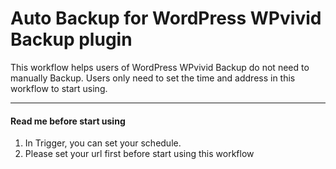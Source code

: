 # Auto Backup for WordPress WPvivid Backup plugin
This workflow helps users of WordPress WPvivid Backup do not need to manually Backup. 
Users only need to set the time and address in this workflow to start using.

---

#### Read me before start using 
1. In Trigger, you can set your schedule.
1. Please set your url first before start using this workflow

